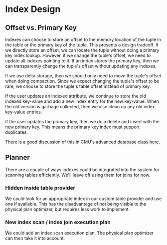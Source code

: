 # Index Design

## Offset vs. Primary Key

Indexes can choose to store an offset to the memory location of the tuple in the table or the primary key of the tuple. This presents a design tradeoff. If we directly store an offset, we can locate the tuple without doing a primary key index lookup. However, if we change the tuple's offset, we need to update all indexes pointing to it. If an index stores the primary key, then we can transparently change the tuple's offset without updating any indexes.

If we use delta storage, then we should only need to move the tuple's offset when doing compaction. Since we expect changing the tuple's offset to be rare, we choose to store the tuple's table offset instead of primary key.

If the user updates an indexed attribute, we continue to store the old indexed key-value and add a new index entry for the new key-value. When the old version is garbage collected, then we also clean up any old index key-value entries.

If the user updates the primary key, then we do a delete and insert with the new primary key. This means the primary key index must support duplicates.

There is a good discussion of this in CMU's advanced database class [here](https://youtu.be/1Od_SuOQshM?si=V9OBArzq3EF9ogD3&t=4178).

## Planner

There are a couple of ways indexes could be integrated into the system for scanning tables efficiently. We'll leave off using them for joins for now.

### Hidden inside table provider

We could look for an appropriate index in our custom table provider and use one if available. This has the disadvantage of not being visible to the physical plan optimizer, but requires less work to implement.

### New index scan / index join execution plan

We could add an index scan execution plan. The physical plan optimizer can then take it into account.

